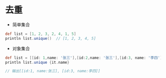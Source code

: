 # 去重

* 简单集合
```groovy
def list = [1, 2, 3, 2, 4, 1, 5]
println list.unique()  // [1, 2, 3, 4, 5]
```

* 对象集合

```groovy
def list = [[id: 1,name: '张三'],[id:2,name: '张三'],[id:3, name: '李四']]
println list.unique {it.name}

// 输出[[id:1, name:张三], [id:3, name:李四]]
```
